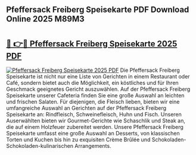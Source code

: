 ## Pfeffersack Freiberg Speisekarte PDF Download Online 2025 M89M3

# <h2><a href="http://gcc3rhl.nevu.top/?p=Pfeffersack+Freiberg+Speisekarte">🔗 👉🔴 Pfeffersack Freiberg Speisekarte 2025 PDF</a></h2>

[![Pfeffersack Freiberg Speisekarte 2025 PDF](https://i.imgur.com/dBaPXMq.png)](http://gcc3rhl.nevu.top/?p=Pfeffersack+Freiberg+Speisekarte)
Die Pfeffersack Freiberg Speisekarte ist nicht nur eine Liste von Gerichten in einem Restaurant oder Café, sondern bietet auch die Möglichkeit, ein köstliches und für Ihren Geschmack geeignetes Gericht auszuwählen. Auf der Pfeffersack Freiberg Speisekarte unserer Cafeteria finden Sie eine große Auswahl an leichten und frischen Salaten. Für diejenigen, die Fleisch lieben, bieten wir eine umfangreiche Auswahl an Gerichten auf der Pfeffersack Freiberg Speisekarte an: Rindfleisch, Schweinefleisch, Huhn und Fisch. Unseren Auserwählten bieten wir Gourmet-Gerichte wie Schaschlik und Steak an, die auf einem Holzfeuer zubereitet werden. Unsere Pfeffersack Freiberg Speisekarte umfasst eine große Auswahl an Desserts, von klassischen Torten und Kuchen bis hin zu exquisiten Crème Brûlée und Schokoladen-Schokoladen-kulinarischen Arrangements.
